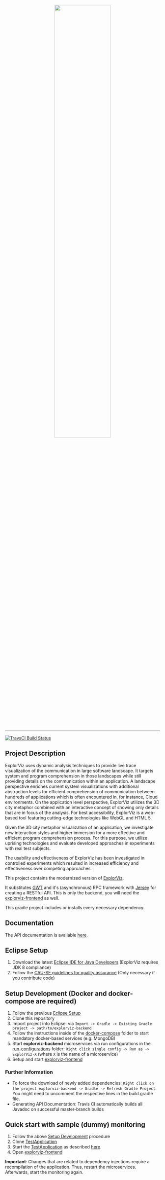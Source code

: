 <p align="center">
  <img width="60%" src="https://raw.githubusercontent.com/ExplorViz/Docs/master/images/explorviz-logo.png">
</p>

___

[![TravsCI Build Status](https://travis-ci.org/ExplorViz/explorviz-backend.svg?branch=master)](https://travis-ci.org/ExplorViz/explorviz-backend)

## Project Description
ExplorViz uses dynamic analysis techniques to provide live trace visualization of the communication in large software landscape. It targets system and program comprehension in those landscapes while still providing details on the communication within an application. A landscape perspective enriches current system visualizations with additional abstraction levels for efficient comprehension of communication between hundreds of applications which is often encountered in, for instance, Cloud environments. On the application level perspective, ExplorViz utilizes the 3D city metaphor combined with an interactive concept of showing only details that are in focus of the analysis. For best accessibility, ExplorViz is a web-based tool featuring cutting-edge technologies like WebGL and HTML 5.

Given the 3D city metaphor visualization of an application, we investigate new interaction styles and higher immersion for a more effective and efficient program comprehension process. For this purpose, we utilize uprising technologies and evaluate developed approaches in experiments with real test subjects.

The usability and effectiveness of ExplorViz has been investigated in controlled experiments which resulted in increased efficiency and effectiveness over competing approaches.

This project contains the modernized version of [ExplorViz](https://github.com/ExplorViz/Explorviz). 

It substitutes [GWT](http://www.gwtproject.org/) and it's (asynchronous) RPC framework with [Jersey](https://jersey.java.net/) for creating a RESTful API. 
This is only the backend, you will need the [explorviz-frontend](https://github.com/ExplorViz/explorviz-frontend) as well.

This gradle project includes or installs every necessary dependency.

## Documentation
The API documentation is available [here](https://explorviz.github.io/explorviz-backend/).

## Eclipse Setup
1. Download the latest [Eclipse IDE for Java Developers](http://www.eclipse.org/downloads/eclipse-packages/) (ExplorViz requires JDK 8 compliance)
2. Follow the [CAU-SE guidelines for quality assurance](https://github.com/cau-se/code-quality-configurations/tree/master/java) (Only necessary if you contribute code)

## Setup Development (Docker and docker-compose are required)
1. Follow the previous [Eclipse Setup](#eclipse-setup)
2. Clone this repository
3. Import project into Eclipse: via `Import -> Gradle -> Existing Gradle project -> path/to/explorviz-backend`
4. Follow the instructions inside of the [docker-compose](docker-compose) folder to start mandatory docker-based services (e.g. MongoDB)
5. Start **explorviz-backend** microservices via run configurations in the [run-configurations](run-configurations) folder: `Right click single config -> Run as -> ExplorViz-X` (where `X` is the name of a microservice)
6. Setup and start [explorviz-frontend](https://github.com/ExplorViz/explorviz-frontend)

### Further Information
* To force the download of newly added dependencies: `Right click on the project explorviz-backend -> Gradle -> Refresh Gradle Project`. You might need to uncomment the respective lines in the build.gradle file.
* Generating API Documentation: Travis CI automatically builds all Javadoc on successful master-branch builds

## Quick start with sample (dummy) monitoring

1. Follow the above [Setup Development](#setup-development) procedure
2. Clone [TestApplication](https://github.com/czirkelbach/kiekerSampleApplication)
3. Start the [TestApplication](https://github.com/czirkelbach/kiekerSampleApplication) as described [here](https://github.com/czirkelbach/kiekerSampleApplication/blob/master/README.md).
4. Open [explorviz-frontend](https://github.com/ExplorViz/explorviz-frontend)

**Important**: Changes that are related to dependency injections require a recompilation of the application. Thus, restart the microservices. Afterwards, start the monitoring again.
